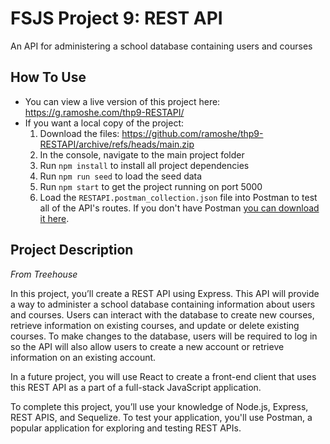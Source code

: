 # FSJS Project 9: REST API
 An API for administering a school database containing users and courses

## How To Use
 - You can view a live version of this project here: https://g.ramoshe.com/thp9-RESTAPI/
 - If you want a local copy of the project:
    1. Download the files: https://github.com/ramoshe/thp9-RESTAPI/archive/refs/heads/main.zip
    3. In the console, navigate to the main project folder
    4. Run `npm install` to install all project dependencies
    5. Run `npm run seed` to load the seed data
    6. Run `npm start` to get the project running on port 5000
    7. Load the `RESTAPI.postman_collection.json` file into Postman to test all of the API's routes. If you don't have Postman [you can download it here](https://www.getpostman.com/downloads/).


## Project Description
*From Treehouse*
 
In this project, you’ll create a REST API using Express. This API will provide a way to administer a school database containing information about users and courses. Users can interact with the database to create new courses, retrieve information on existing courses, and update or delete existing courses. To make changes to the database, users will be required to log in so the API will also allow users to create a new account or retrieve information on an existing account.

In a future project, you will use React to create a front-end client that uses this REST API as a part of a full-stack JavaScript application.

To complete this project, you’ll use your knowledge of Node.js, Express, REST APIS, and Sequelize. To test your application, you'll use Postman, a popular application for exploring and testing REST APIs.

